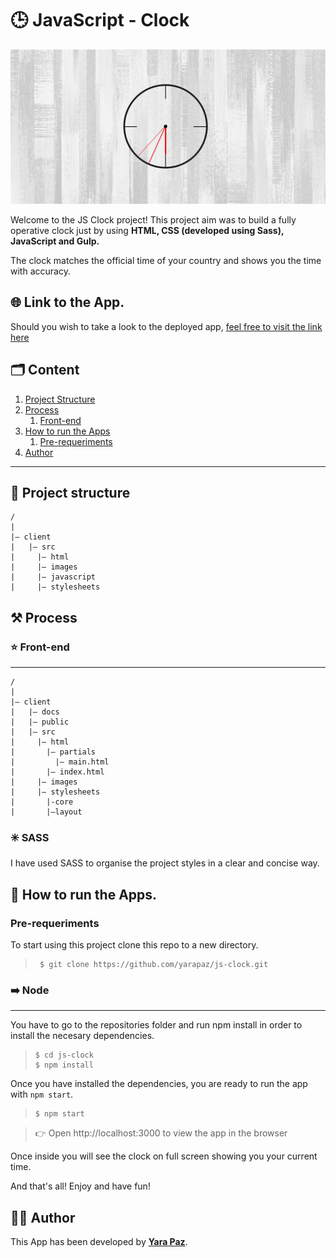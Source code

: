 # 🕒 JavaScript - Clock

![Js Clock Preview](./docs/assets/images/js-clock-preview.jpg)

Welcome to the JS Clock project! This project aim was to build a fully operative clock just by using **HTML, CSS (developed using Sass), JavaScript and Gulp.**

The clock matches the official time of your country and shows you the time with accuracy.

## 🌐 Link to the App.

Should you wish to take a look to the deployed app, [feel free to visit the link here](https://yarapaz.github.io/js-clock/)

## 🗂️ Content

1. [Project Structure](#-project-structure)
2. [Process](#️-process)
   1. [Front-end](#-front-end)
3. [How to run the Apps](#-how-to-run-the-apps)
   1. [Pre-requeriments](#pre-requeriments)
4. [Author](#-author)

---

## 🧱 Project structure

```
/
|
|– client
|   |– src
|     |– html
|     |– images
|     |– javascript
|     |– stylesheets
```

## ⚒️ Process

### ⭐ Front-end

---

```
/
|
|– client
|   |– docs
|   |– public
|   |– src
|     |– html
|       |– partials
|         |– main.html
|       |– index.html
|     |– images
|     |– stylesheets
|       |-core
|       |–layout
```

### ✳️ SASS

I have used SASS to organise the project styles in a clear and concise way.

## 🚀 How to run the Apps.

### Pre-requeriments

To start using this project clone this repo to a new directory.

> ```console
>  $ git clone https://github.com/yarapaz/js-clock.git
> ```

### ➡️ Node

---

You have to go to the repositories folder and run npm install in order to install the necesary dependencies.

> ```console
> $ cd js-clock
> $ npm install
> ```

Once you have installed the dependencies, you are ready to run the app with `npm start`.

> ```console
> $ npm start
> ```

> 👉 Open http://localhost:3000 to view the app in the browser

Once inside you will see the clock on full screen showing you your current time.

And that's all! Enjoy and have fun!

## 👩‍💻 Author

This App has been developed by [**Yara Paz**](https://github.com/yarapaz).
